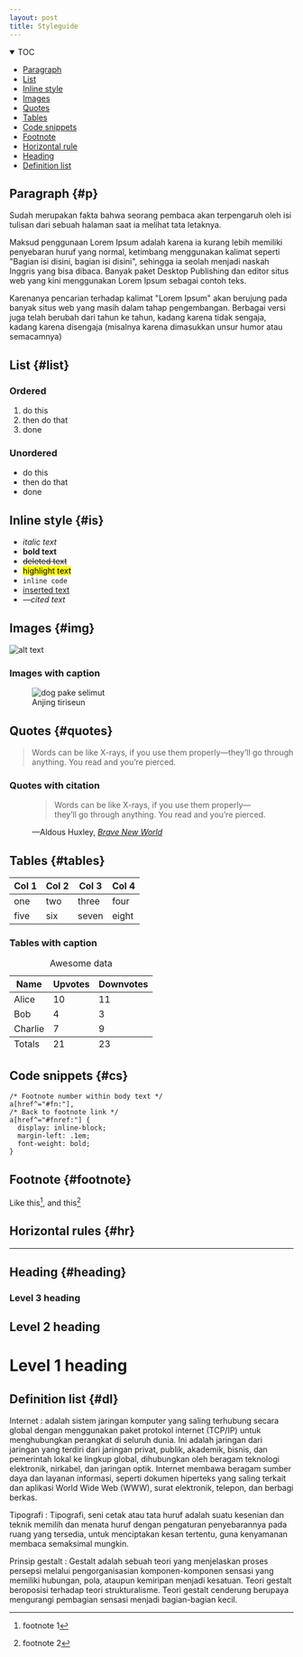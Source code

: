 ```yaml
---
layout: post
title: Styleguide
---
```


<details open>
  <summary>TOC</summary>
  <ul>
    <li><a href="#p">Paragraph</a></li>
    <li><a href="#list">List</a></li>
    <li><a href="#is">Inline style</a></li>
    <li><a href="#img">Images</a></li>
    <li><a href="#quotes">Quotes</a></li>
    <li><a href="#Tables">Tables</a></li>
    <li><a href="#cs">Code snippets</a></li>
    <li><a href="#footnote">Footnote</a></li>
    <li><a href="#hr">Horizontal rule</a></li>
    <li><a href="#heading">Heading</a></li>
    <li><a href="#dl">Definition list</a></li>
  </ul>
</details>

## Paragraph {#p}
Sudah merupakan fakta bahwa seorang pembaca akan terpengaruh oleh isi tulisan dari sebuah halaman saat ia melihat tata letaknya.

Maksud penggunaan Lorem Ipsum adalah karena ia kurang lebih memiliki penyebaran huruf yang normal, ketimbang menggunakan kalimat seperti "Bagian isi disini, bagian isi disini", sehingga ia seolah menjadi naskah Inggris yang bisa dibaca. Banyak paket Desktop Publishing dan editor situs web yang kini menggunakan Lorem Ipsum sebagai contoh teks.

Karenanya pencarian terhadap kalimat "Lorem Ipsum" akan berujung pada banyak situs web yang masih dalam tahap pengembangan. Berbagai versi juga telah berubah dari tahun ke tahun, kadang karena tidak sengaja, kadang karena disengaja (misalnya karena dimasukkan unsur humor atau semacamnya)

## List {#list}
### Ordered
1. do this
2. then do that
3. done

### Unordered
- do this
- then do that
- done

## Inline style {#is}
- *italic text*
- **bold text**
- ~~deleted text~~
- <mark>highlight text</mark>
- ```inline code```
- <ins>inserted text</ins>
- <cite>—cited text</cite>

## Images {#img}
![alt text](https://source.unsplash.com/U5rMrSI7Pn4)

### Images with caption
<figure>
  <img src="https://source.unsplash.com/U5rMrSI7Pn4" alt="dog pake selimut">
  <figcaption>Anjing tiriseun</figcaption>
</figure>

## Quotes {#quotes}
> Words can be like X-rays, if you use them properly—they’ll go through anything. You read and you’re pierced.

### Quotes with citation
<figure>
  <blockquote cite="https://www.huxley.net/bnw/four.html">
    <p>Words can be like X-rays, if you use them properly—they’ll go through anything. You read and you’re pierced.</p>
  </blockquote>
  <figcaption>—Aldous Huxley, <cite><a href="https://www.huxley.net/bnw/four.html">Brave New World</a></cite></figcaption>
</figure>

## Tables {#tables}

Col 1 | Col 2 | Col 3 | Col 4
--- | --- | --- | ---
one | two | three | four
five | six | seven | eight

### Tables with caption
<table>
  <caption>Awesome data</caption>
  <thead>
    <tr>
      <th>Name</th>
      <th>Upvotes</th>
      <th>Downvotes</th>
    </tr>
  </thead>
  <tfoot>
    <tr>
      <td>Totals</td>
      <td>21</td>
      <td>23</td>
    </tr>
  </tfoot>
  <tbody>
    <tr>
      <td>Alice</td>
      <td>10</td>
      <td>11</td>
    </tr>
    <tr>
      <td>Bob</td>
      <td>4</td>
      <td>3</td>
    </tr>
    <tr>
      <td>Charlie</td>
      <td>7</td>
      <td>9</td>
    </tr>
  </tbody>
</table>

## Code snippets {#cs}

```
/* Footnote number within body text */
a[href^="#fn:"],
/* Back to footnote link */
a[href^="#fnref:"] {
  display: inline-block;
  margin-left: .1em;
  font-weight: bold;
}
```

## Footnote {#footnote}

Like this[^fn-1], and this[^fn-2]

[^fn-1]: footnote 1
[^fn-2]: footnote 2

## Horizontal rules {#hr}

---

## Heading {#heading}

### Level 3 heading
## Level 2 heading
# Level 1 heading

## Definition list {#dl}
Internet
: adalah sistem jaringan komputer yang saling terhubung secara global dengan menggunakan paket protokol internet (TCP/IP) untuk menghubungkan perangkat di seluruh dunia. Ini adalah jaringan dari jaringan yang terdiri dari jaringan privat, publik, akademik, bisnis, dan pemerintah lokal ke lingkup global, dihubungkan oleh beragam teknologi elektronik, nirkabel, dan jaringan optik. Internet membawa beragam sumber daya dan layanan informasi, seperti dokumen hiperteks yang saling terkait dan aplikasi World Wide Web (WWW), surat elektronik, telepon, dan berbagi berkas.

Tipografi
: Tipografi, seni cetak atau tata huruf adalah suatu kesenian dan teknik memilih dan menata huruf dengan pengaturan penyebarannya pada ruang yang tersedia, untuk menciptakan kesan tertentu, guna kenyamanan membaca semaksimal mungkin.

Prinsip gestalt
: Gestalt adalah sebuah teori yang menjelaskan proses persepsi melalui pengorganisasian komponen-komponen sensasi yang memiliki hubungan, pola, ataupun kemiripan menjadi kesatuan. Teori gestalt beroposisi terhadap teori strukturalisme. Teori gestalt cenderung berupaya mengurangi pembagian sensasi menjadi bagian-bagian kecil.












